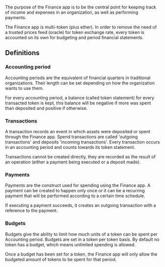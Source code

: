 The purpose of the Finance app is to be the central point for keeping track of
income and expenses in an organization, as well as performing payments.

The Finance app is multi-token (plus ether). In order to remove the need of a
trusted prices feed (oracle) for token exchange rate, every token is accounted
on its own for budgeting and period financial statements.

## Definitions

### Accounting period

Accounting periods are the equivalent of financial quarters in traditional
organizations. Their length can be set depending on how the organization wants
to use them.

For every accounting period, a balance (called token statement) for every
transacted token is kept, this balance will be negative if more was spent than
deposited and positive if otherwise.

### Transactions

A transaction records an event in which assets were deposited or spent through
the Finance app. Spend transactions are called 'outgoing transactions' and
deposits 'incoming transactions'. Every transaction occurs in an accounting
period and counts towards its token statement.

Transactions cannot be created directly, they are recorded as the result of an
operation (either a payment being executed or a deposit made).

### Payments

Payments are the construct used for spending using the Finance app. A payment
can be created to happen only once or it can be a recurring payment that will
be performed according to a certain time schedule.

If executing a payment succeeds, it creates an outgoing transaction with a
reference to the payment.

### Budgets

Budgets give the ability to limit how much units of a token can be spent per
Accounting period. Budgets are set in a token per token basis. By default no
token has a budget, which means unlimited spending is allowed.

Once a budget has been set for a token, the Finance app will only allow the
budgeted amount of tokens to be spent for that period.
